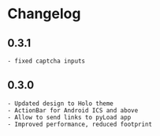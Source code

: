 Changelog
=========

0.3.1
-----
    - fixed captcha inputs

0.3.0
-----
    - Updated design to Holo theme
    - ActionBar for Android ICS and above
    - Allow to send links to pyLoad app
    - Improved performance, reduced footprint

